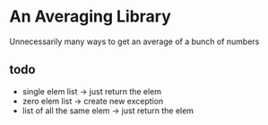 # An Averaging Library

Unnecessarily many ways to get an average of a bunch of numbers

## todo

* single elem list -> just return the elem
* zero elem list -> create new exception
* list of all the same elem -> just return the elem
